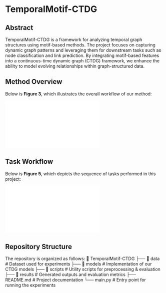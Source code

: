 # TemporalMotif-CTDG
## Abstract  
TemporalMotif-CTDG is a framework for analyzing temporal graph structures using motif-based methods. The project focuses on capturing dynamic graph patterns and leveraging them for downstream tasks such as node classification and link prediction. By integrating motif-based features into a continuous-time dynamic graph (CTDG) framework, we enhance the ability to model evolving relationships within graph-structured data.
## Method Overview  
Below is **Figure 3**, which illustrates the overall workflow of our method:  

![Method Overview](images/Temporal_Graph.pdf)  

## Task Workflow  
Below is **Figure 5**, which depicts the sequence of tasks performed in this project:  

![Task Workflow](images/downstream2.pdf)  

## Repository Structure  
The repository is organized as follows: 
📂 TemporalMotif-CTDG
├── 📁 data # Dataset used for experiments
├── 📁 models # Implementation of our CTDG models
├── 📁 scripts # Utility scripts for preprocessing & evaluation
├── 📁 results # Generated outputs and evaluation metrics
├── README.md # Project documentation
└── main.py # Entry point for running the experiments
